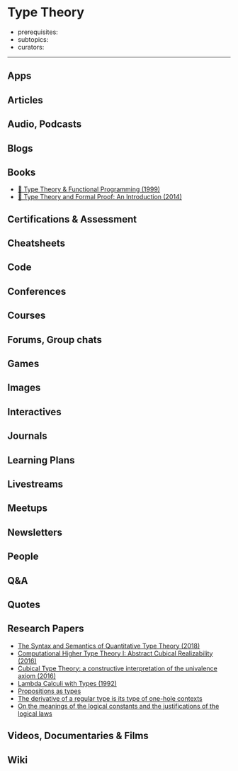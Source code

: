 # Type Theory

- prerequisites:
- subtopics:
- curators:

------

## Apps

## Articles

## Audio, Podcasts

## Blogs

## Books

- [📖 Type Theory & Functional Programming (1999)](https://www.cs.kent.ac.uk/people/staff/sjt/TTFP/ttfp.pdf)
- [📕 Type Theory and Formal Proof: An Introduction (2014)](https://www.goodreads.com/book/show/21442441-type-theory-and-formal-proof)


## Certifications & Assessment

## Cheatsheets

## Code

## Conferences

## Courses

## Forums, Group chats

## Games

## Images

## Interactives

## Journals

## Learning Plans

## Livestreams

## Meetups

## Newsletters

## People

## Q&A

## Quotes

## Research Papers

- [The Syntax and Semantics of Quantitative Type Theory (2018)](https://bentnib.org/quantitative-type-theory.html)
- [Computational Higher Type Theory I: Abstract Cubical Realizability (2016)](https://arxiv.org/abs/1604.08873)
- [Cubical Type Theory: a constructive interpretation of the univalence axiom (2016)](https://arxiv.org/abs/1611.02108)
- [Lambda Calculi with Types (1992)](http://citeseerx.ist.psu.edu/viewdoc/download;jsessionid=97EC80F28ED10845C2941C0BFB8AC432?doi=10.1.1.26.4391&rep=rep1&type=pdf)
- [Propositions as types](http://homepages.inf.ed.ac.uk/wadler/papers/propositions-as-types/propositions-as-types.pdf)
- [The derivative of a regular type is its type of one-hole contexts](http://strictlypositive.org/diff.pdf)
- [On the meanings of the logical constants and the justifications of the logical laws ](https://uberty.org/wp-content/uploads/2017/06/Martin-Lof83.pdf)

## Videos, Documentaries & Films

## Wiki
